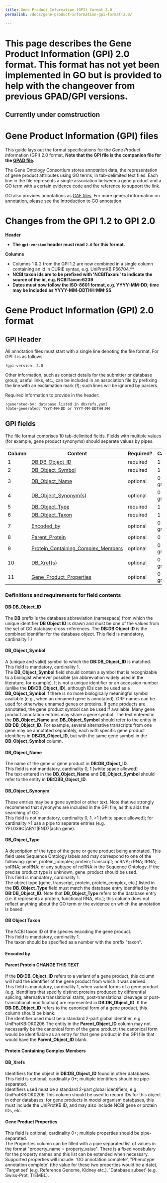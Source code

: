 ```yaml
---
title: Gene Product Information (GPI) format 2.0
permalink: /docs/gene-product-information-gpi-format-2.0/

---
```

# This page describes the Gene Product Information (GPI) 2.0 format. This format has not yet been implemented in GO but is provided to help with the changeover from previous GPAD/GPI versions.
## Currently under comstruction


# Gene Product Information (GPI) files

This guide lays out the format specifications for the *G*ene *P*roduct *I*nformation (GPI) 2.0 format.
**Note that the GPI file is the companion file for the [GPAD file](/docs/gene-product-association-data-gpad-format/).**

The Gene Ontology Consortium stores annotation data, the representation of gene product attributes using GO terms, in tab-delimited text files. Each line in the file represents a single association between a gene product and a GO term with a certain evidence code and the reference to support the link.

GO also provides annotations as [GAF files](/docs/go-annotation-file-gaf-format-2.2/). For more general information on annotation, please see the [Introduction to GO annotation](/docs/go-annotations/).

# Changes from the GPI 1.2 to GPI 2.0
**Header**
* **The `gpi-version` header must read `2.0` for this format.**
  
**Columns**
* Columns 1 & 2 from the GPI 1.2 are now combined in a single column containing an id in CURIE syntax, e.g. UniProtKB:P56704.**
* **NCBI taxon ids are to be prefixed with 'NCBITaxon:' to indicate the source of the id, e.g. NCBITaxon:6239**
* **Dates must now follow the ISO-8601 format, e.g. YYYY-MM-DD; time may be included as YYYY-MM-DDTHH:MM:SS**
<!-- does col 5 have to be an ontology ID or are ontology labels, entity types ok? -->
# Gene Product Information (GPI) 2.0 format

## GPI Header
All annotation files must start with a single line denoting the file format. For GPI it is as follows:

    !gpi-version: 2.0

Other information, such as contact details for the submitter or database group, useful links, etc., can be included in an association file by prefixing the line with an exclamation mark (**!**); such lines will be ignored by parsers.

Required information to provide in the header:

    !generated-by: database listed in dbxrefs.yaml
    !date-generated: YYYY-MM-DD or YYYY-MM-DDTHH:MM

## GPI fields

The file format comprises 10 tab-delimited fields. Fields with multiple values (for example, gene product synonyms) should separate values by pipes.

| **Column** | **Content** | **Required?**	| **Cardinality** | **Example**|
|----------|---------|-------------|---------|--------|
| 1 | [DB:DB_Object_ID](#db-db-object-id "Definition and requirements for DB:DB Object ID (column 1)") |	required |	1 |	UniProtKB:Q4VCS5|
| 2 | [DB_Object_Symbol](#db-object-symbol "Definition and requirements for DB Object Symbol (column 2)") |	required |	1 |	AMOT|
| 3 | [DB_Object_Name](#db-object-name "Definition and requirements for DB Object Name (column 3)") |	optional |	0 or greater |	Angiomotin|
| 4 | [DB_Object_Synonym(s)](#db-object-synonyms "Definition and requirements for DB Object Synonym(s) (column 4)") |	optional |	0 or greater |	E230009N18Rik|KIAA1071|
| 5 | [DB_Object_Type](#db-object-type "Definition and requirements for DB Object Type (column 5)") |	required |	1 |	PR:000000001|
| 6 | [DB_Object_Taxon](#taxon "Definition and requirements for DB Object Taxon (column 6)") |	required |	1 |	taxon:9606|
| 7 | [Encoded_by](#encoded-by "Definition and requirements for Encoded by (column 7)") | optional | 0 or greater | ***EXAMPLE NEEDED***|
| 8 | [Parent_Protein](#parent-protein "Definition and requirements for Parent Protein (column 8)") |	optional |	0 or 1 |	UniProtKB:Q4VCS5|
| 9 | [Protein_Containing_Complex_Members](#complex-members "Definition and requirements for Protein Containing Complex Members (column 9)") | optional | 0 or greater | ***EXAMPLE NEEDED***|
| 10 | [DB_Xref(s)](#db-xrefs "Definition and requirements for DB_Xref(s) (column 10)") |	optional |	0 or greater | |
| 11 | [Gene_Product_Properties](#gene-product-properties "Definition and requirements for Gene Product Properties (column 11)") |	optional |	0 or greater |	db_subset=Swiss-Prot|

### Definitions and requirements for field contents

#### DB:DB_Object_ID
The **DB** prefix is the database abbreviation (namespace) from which the unique identifier **DB Object ID** is drawn and must be one of the values from the set of GO database cross-references. The **DB:DB Object ID** is the combined identifier for the database object.
This field is mandatory, cardinality 1.\

<!--In GPI 1.0 format, the identifier may reference a top-level primary gene or gene product identifier, or an identified variant of a gene or gene product, for example identifiers that specify distinct proteins produced by differential splicing, alternative translational starts, post-translational cleavage, or post-translational modification. Identifiers for functional RNAs and protein complexes can also be included in this column. 
    If the gene product is not a top-level gene or gene product identifier, the **Parent_Object_ID** field should contain the canonical form of the gene or gene product. 
    Note that while the **DB_Object_ID** is the identifier for a database object that may be used for annotation, it may or may not correspond exactly to what is described in a paper. For example, a paper describing functional characterization of a protein may result in annotations to the gene encoding the protein (gene ID in **DB_Object_ID**) or annotations to the protein (protein ID in **DB_Object_ID**), depending on annotation practice of the contributing group. 
-->
#### DB_Object_Symbol
A (unique and valid) symbol to which the **DB:DB_Object_ID** is matched.\
This field is mandatory, cardinality 1.\
The **DB_Object_Symbol** field should contain a symbol that is recognizable to a biologist wherever possible (an abbreviation widely used in the literature, for example). It is not a unique identifier or an accession number (unlike the **DB:DB_Object_ID**), although IDs can be used as a **DB_Object_Symbol** if there is no more biologically meaningful symbol available (e.g., when an unnamed gene is annotated). ORF names can be used for otherwise unnamed genes or proteins. If gene products are annotated, the gene product symbol can be used if available. Many gene product annotation entries may share a gene symbol. 
The text entered in the **DB_Object_Name** and **DB_Object_Symbol** should refer to the entity in **DB:DB_Object_ID**. For example, several alternative transcripts from one gene may be annotated separately, each with specific gene product identifiers in **DB:DB_Object_ID**, but with the same gene symbol in the **DB_Object_Symbol** column. 
#### DB_Object_Name
The name of the gene or gene product in **DB:DB_Object_ID**.\
This field is not mandatory, cardinality 0, 1 [white space allowed]\
The text entered in the **DB_Object_Name** and **DB_Object_Symbol** should refer to the entity in **DB:DBB_Object_ID**. 
#### DB_Object_Synonym
These entries may be a gene symbol or other text. Note that we strongly recommend that synonyms are included in the GPI file, as this aids the searching of GO.\
This field is not mandatory, cardinality 0, 1, >1 [white space allowed]; for cardinality >1 use a pipe to separate entries (e.g. YFL039C|ABY1|END7|actin gene). 
#### DB_Object_Type
A description of the type of the gene or gene product being annotated. This field uses Sequence Ontology labels and may correspond to one of the following: gene, protein_complex; protein; transcript; ncRNA; rRNA; tRNA; snRNA; snoRNA; or any subtype of ncRNA in the Sequence Ontology. If the precise product type is unknown, gene_product should be used.\
This field is mandatory, cardinality 1.\
The object type (gene, transcript, protein, protein_complex, etc.) listed in the **DB_Object_Type** field must match the database entry identified by the **DB:DB_Object_ID**. Note that **DB_Object_Type** refers to the database entry (i.e. it represents a protein, functional RNA, etc.); this column does not reflect anything about the GO term or the evidence on which the annotation is based. 
#### DB Object Taxon
The NCBI taxon ID of the species encoding the gene product.\
This field is mandatory, cardinality 1.\
The taxon should be specified as a number with the prefix "taxon". 
#### Encoded by

#### Parent Protein CHANGE THIS TEXT
If the **DB:DB_Object_ID** refers to a variant of a gene product, this column will hold the identifier of the gene product from which it was derived.\
This field is mandatory, cardinality 1, when variant forms of a gene product (e.g. identifiers that specify distinct proteins produced by differential splicing, alternative translational starts, post-translational cleavage or post-translational modification) are represented in **DB:DB_Object_ID**. If the **DB:DB_Object_ID** refers to the canonical form of a gene product, this column should be blank.\
The identifier used must be a standard 2-part global identifier, e.g. UniProtKB:OK0206 
The entity in the **Parent_Object_ID** column may not necessarily be the canonical form of the gene product; the canonical form would be identifiable as an entry for that gene product in the GPI file that would have the **Parent_Object_ID** blank. 
#### Protein Containing Complex Members

#### DB_Xrefs
Identifiers for the object in **DB:DB_Object_ID** found in other databases.\
This field is optional, cardinality 0+; multiple identifiers should be pipe-separated.\
Identifiers used must be a standard 2-part global identifiers, e.g. UniProtKB:OK0206 
This column should be used to record IDs for this object in other databases; for gene products in model organism databases, this must include the UniProtKB ID, and may also include NCBI gene or protein IDs, etc. 
#### Gene Product Properties
This field is optional, cardinality 0+; multiple properties should be pipe-separated.\
The Properties column can be filled with a pipe separated list of values in the format "property_name = property_value". There is a fixed vocabulary for the property names and this list can be extended when necessary. Supported properties will include: 'GO annotation complete', "Phenotype annotation complete' (the value for these two properties would be a date), 'Target set' (e.g. Reference Genome, Kidney etc.), 'Database subset' (e.g. Swiss-Prot, TrEMBL). 
